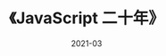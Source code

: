 ---
title: 《JavaScript 二十年》
page: readings
score: 3
comment: 用于了解 JS 发展历史蛮好的，只是某些章节技术细节太多，这部分内容可以速读或略过
date: 2021-03
douban: https://cn.history.js.org/
tags: 
- 前端
---